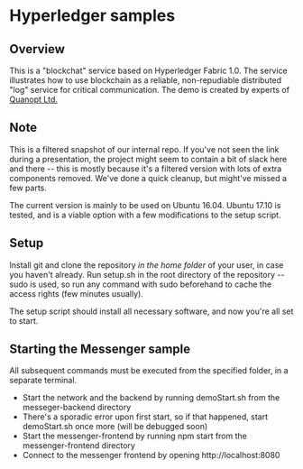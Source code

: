 # Hyperledger samples

## Overview

This is a "blockchat" service based on Hyperledger Fabric 1.0. The service illustrates how to use blockchain as a reliable, non-repudiable distributed "log" service for critical communication. The demo is created by experts of [Quanopt Ltd.](http://quanopt.com/)

## Note

This is a filtered snapshot of our internal repo. If you've not seen the link during a presentation, the project might seem to contain a bit of slack here and there -- this is mostly because it's a filtered version with lots of extra components removed. We've done a quick cleanup, but might've missed a few parts.

The current version is mainly to be used on Ubuntu 16.04. Ubuntu 17.10 is tested, and is a viable option with a few modifications to the setup script.

## Setup

Install git and clone the repository *in the home folder* of your user, in case you haven't already. Run setup.sh in the root directory of the repository -- sudo is used, so run any command with sudo beforehand to cache the access rights (few minutes usually).

The setup script should install all necessary software, and now you're all set to start.

## Starting the Messenger sample

All subsequent commands must be executed from the specified folder, in a separate terminal.

* Start the network and the backend by running demoStart.sh from the messeger-backend directory
* There's a sporadic error upon first start, so if that happened, start demoStart.sh once more (will be debugged soon)
* Start the messenger-frontend by running npm start from the messenger-frontend directory
* Connect to the messenger frontend by opening http://localhost:8080
